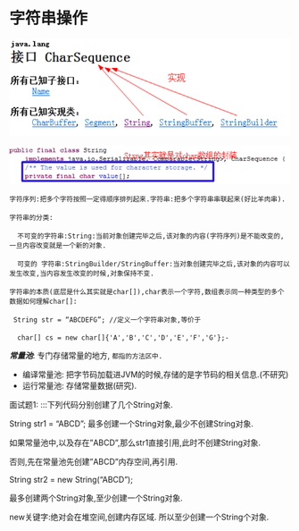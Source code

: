 # 字符串操作

![08-javaString-01](image/08-javaString-01.png)

![08-javaString-02](image/08-javaString-02.png)

```
字符序列:把多个字符按照一定得顺序排列起来.字符串:把多个字符串串联起来(好比羊肉串).

字符串的分类:

  不可变的字符串:String:当前对象创建完毕之后,该对象的内容(字符序列)是不能改变的,一旦内容改变就是一个新的对象.

  可变的 字符串:StringBuilder/StringBuffer:当对象创建完毕之后,该对象的内容可以发生改变,当内容发生改变的时候,对象保持不变.

字符串的本质(底层是什么其实就是char[]),char表示一个字符,数组表示同一种类型的多个数据如何理解char[]:

 String str = “ABCDEFG”; //定义一个字符串对象,等价于

  char[] cs = new char[]{'A','B','C','D','E','F','G'};-

```


***常量池***:  专门存储常量的地方, `都指的方法区中.`
- 编译常量池: 把字节码加载进JVM的时候,存储的是字节码的相关信息.(不研究)
- 运行常量池: 存储常量数据(研究).

面试题1:
:::下列代码分别创建了几个String对象.

 String str1 = “ABCD”; 最多创建一个String对象,最少不创建String对象.

  如果常量池中,以及存在”ABCD”,那么str1直接引用,此时不创建String对象.

  否则,先在常量池先创建”ABCD”内存空间,再引用.

 String str2 = new String(“ABCD”);

  最多创建两个String对象,至少创建一个String对象.

 new关键字:绝对会在堆空间,创建内存区域. 所以至少创建一个String个对象.
